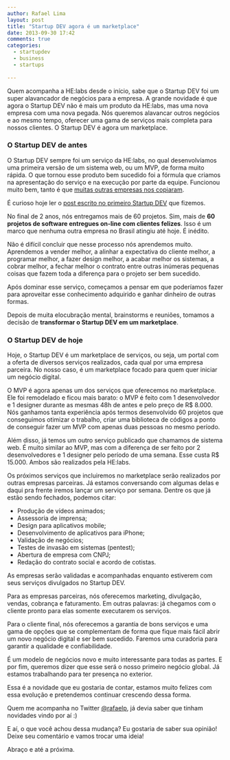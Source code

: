 ```yaml
---
author: Rafael Lima
layout: post
title: "Startup DEV agora é um marketplace"
date: 2013-09-30 17:42
comments: true
categories:
  - startupdev
  - business
  - startups
  
---
```


Quem acompanha a HE:labs desde o início, sabe que o Startup DEV foi um super alavancador de negócios para a empresa. A grande novidade é que agora o Startup DEV não é mais um produto da HE:labs, mas uma nova empresa com uma nova pegada. Nós queremos alavancar outros negócios e ao mesmo tempo, oferecer uma gama de serviços mais completa para nossos clientes. O Startup DEV é agora um marketplace.

<!--more-->

### O Startup DEV de antes

O Startup DEV sempre foi um serviço da HE:labs, no qual desenvolvíamos uma primeira versão de um sistema web, ou um MVP, de forma muito rápida. O que tornou esse produto bem sucedido foi a fórmula que criamos na apresentação do serviço e na execução por parte da equipe. Funcionou muito bem, tanto é que [muitas outras empresas nos copiaram](http://helabs.com.br/blog/2013/05/22/a-copia-e-o-melhor-elogio/).

É curioso hoje ler o [post escrito no primeiro Startup DEV](http://rafael.adm.br/p/iniciando-o-startupdev/) que fizemos.

No final de 2 anos, nós entregamos mais de 60 projetos. Sim, mais de **60 projetos de software entregues on-line com clientes felizes**. Isso é um marco que nenhuma outra empresa no Brasil atingiu até hoje. É inédito.

Não é difícil concluir que nesse processo nós aprendemos muito. Aprendemos a vender melhor, a alinhar a expectativa do cliente melhor, a programar melhor, a fazer design melhor, a acabar melhor os sistemas, a cobrar melhor, a fechar melhor o contrato entre outras inúmeras pequenas coisas que fazem toda a diferença para o projeto ser bem sucedido.

Após dominar esse serviço, começamos a pensar em que poderíamos fazer para aproveitar esse conhecimento adquirido e ganhar dinheiro de outras formas.

Depois de muita elocubração mental, brainstorms e reuniões, tomamos a decisão de **transformar o Startup DEV em um marketplace**.

### O Startup DEV de hoje

Hoje, o Startup DEV é um marketplace de serviços, ou seja, um portal com a oferta de diversos serviços realizados, cada qual por uma empresa parceira. No nosso caso, é um marketplace focado para quem quer iniciar um negócio digital.

O MVP é agora apenas um dos serviços que oferecemos no marketplace. Ele foi remodelado e ficou mais barato: o MVP é feito com 1 desenvolvedor e 1 designer durante as mesmas 48h de antes e pelo preço de R$ 8.000. Nós ganhamos tanta experiência após termos desenvolvido 60 projetos que conseguimos otimizar o trabalho, criar uma biblioteca de códigos a ponto de conseguir fazer um MVP com apenas duas pessoas no mesmo período.

Além disso, já temos um outro serviço publicado que chamamos de sistema web. É muito similar ao MVP, mas com a diferença de ser feito por 2 desenvolvedores e 1 designer pelo período de uma semana. Esse custa R$ 15.000. Ambos são realizados pela HE:labs.

Os próximos serviços que incluiremos no marketplace serão realizados por outras empresas parceiras. Já estamos conversando com algumas delas e daqui pra frente iremos lançar um serviço por semana. Dentre os que já estão sendo fechados, podemos citar:

* Produção de vídeos animados;
* Assessoria de imprensa;
* Design para aplicativos mobile;
* Desenvolvimento de aplicativos para iPhone;
* Validação de negócios;
* Testes de invasão em sistemas (pentest);
* Abertura de empresa com CNPJ;
* Redação do contrato social e acordo de cotistas.

As empresas serão validadas e acompanhadas enquanto estiverem com seus serviços divulgados no Startup DEV.

Para as empresas parceiras, nós oferecemos marketing, divulgação, vendas, cobrança e faturamento. Em outras palavras: já chegamos com o cliente pronto para elas somente executarem os serviços.

Para o cliente final, nós oferecemos a garantia de bons serviços e uma gama de opções que se complementam de forma que fique mais fácil abrir um novo negócio digital e ser bem sucedido. Faremos uma curadoria para garantir a qualidade e confiabilidade.

É um modelo de negócios novo e muito interessante para todas as partes. E por fim, queremos dizer que esse será o nosso primeiro negócio global. Já estamos trabalhando para ter presença no exterior.

Essa é a novidade que eu gostaria de contar, estamos muito felizes com essa evolução e pretendemos continuar crescendo dessa forma. 

Quem me acompanha no Twitter [@rafaelp](http://twitter.com/rafaelp), já devia saber que tinham novidades vindo por aí :)

E aí, o que você achou dessa mudança? Eu gostaria de saber sua opinião! Deixe seu comentário e vamos trocar uma ideia!

Abraço e até a próxima.

